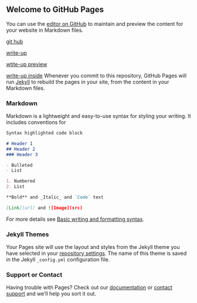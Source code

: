 ## Welcome to GitHub Pages

You can use the [editor on GitHub](https://github.com/ZimingHuangZH/ziminghuangzh.io/edit/gh-pages/index.md) to maintain and preview the content for your website in Markdown files.

[git hub](https://github.com/AguilarMike/QuantFinance-glossaRy)

[write-up](https://github.com/AguilarMike/QuantFinance-glossaRy/blob/main/QuantFinance-glossaRy.html)

[wtite-up preview](https://htmlpreview.github.io/?https://github.com/AguilarMike/QuantFinance-glossaRy/blob/main/QuantFinance-glossaRy.html)

[write-up inside](https://github.com/ZimingHuangZH/ziminghuangzh.io/blob/gh-pages/QuantFinance-glossaRy.html)
Whenever you commit to this repository, GitHub Pages will run [Jekyll](https://jekyllrb.com/) to rebuild the pages in your site, from the content in your Markdown files.

### Markdown

Markdown is a lightweight and easy-to-use syntax for styling your writing. It includes conventions for

```markdown
Syntax highlighted code block

# Header 1
## Header 2
### Header 3

- Bulleted
- List

1. Numbered
2. List

**Bold** and _Italic_ and `Code` text

[Link](url) and ![Image](src)
```

For more details see [Basic writing and formatting syntax](https://docs.github.com/en/github/writing-on-github/getting-started-with-writing-and-formatting-on-github/basic-writing-and-formatting-syntax).

### Jekyll Themes

Your Pages site will use the layout and styles from the Jekyll theme you have selected in your [repository settings](https://github.com/ZimingHuangZH/ziminghuangzh.io/settings/pages). The name of this theme is saved in the Jekyll `_config.yml` configuration file.

### Support or Contact

Having trouble with Pages? Check out our [documentation](https://docs.github.com/categories/github-pages-basics/) or [contact support](https://support.github.com/contact) and we’ll help you sort it out.
